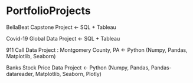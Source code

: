 # PortfolioProjects

BellaBeat Capstone Project <- SQL + Tableau

Covid-19 Global Data Project <- SQL + Tableau

911 Call Data Project : Montgomery County, PA <- Python (Numpy, Pandas, Matplotlib, Seaborn)

Banks Stock Price Data Project <- Python (Numpy, Pandas, Pandas-datareader, Matplotlib, Seaborn, Plotly)
